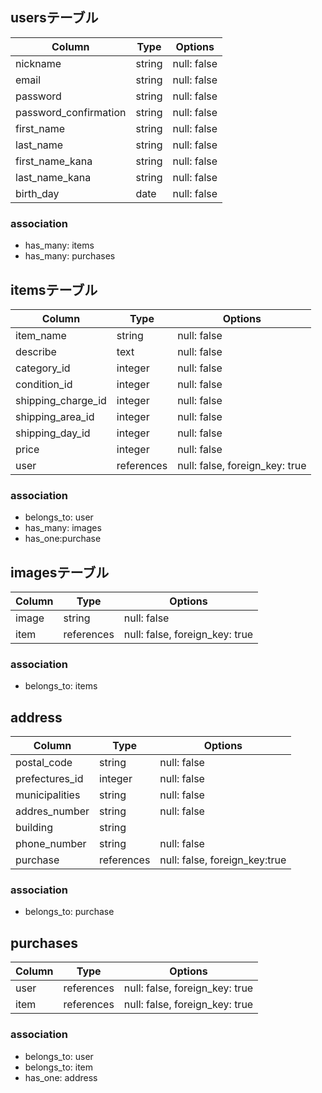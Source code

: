 
## usersテーブル

| Column                | Type    | Options     |
| --------------------- | ------- | ----------- |
| nickname              | string  | null: false |
| email                 | string  | null: false |
| password              | string  | null: false |
| password_confirmation | string  | null: false |
| first_name            | string  | null: false |
| last_name             | string  | null: false |
| first_name_kana       | string  | null: false |
| last_name_kana        | string  | null: false |
| birth_day             | date    | null: false |

### association
- has_many: items
- has_many: purchases


## itemsテーブル

| Column             | Type       | Options                        |
| ------------------ | ---------- | ------------------------------ |
| item_name          | string     | null: false                    |
| describe           | text       | null: false                    |
| category_id        | integer    | null: false                    |
| condition_id       | integer    | null: false                    |
| shipping_charge_id | integer    | null: false                    |
| shipping_area_id   | integer    | null: false                    |
| shipping_day_id    | integer    | null: false                    |
| price              | integer    | null: false                    |
| user               | references | null: false, foreign_key: true |

### association
- belongs_to: user
- has_many: images
- has_one:purchase


## imagesテーブル

| Column       | Type        | Options                        |
| -------------| ------------| ------------------------------ |
| image        | string      | null: false                    |
| item         | references  | null: false, foreign_key: true |

### association
- belongs_to: items


## address

| Column          | Type        | Options                        |
| --------------- | ----------- | ------------------------------ |
| postal_code     | string      | null: false                    |
| prefectures_id  | integer     | null: false                    |
| municipalities  | string      | null: false                    |
| addres_number   | string      | null: false                    |
| building        | string      |                                |
| phone_number    | string      | null: false                    |
| purchase        | references  | null: false, foreign_key:true  |

### association
- belongs_to: purchase


## purchases

| Column          | Type        | Options                        |
| --------------- | ----------- | ------------------------------ |
| user            | references  | null: false, foreign_key: true |
| item            | references  | null: false, foreign_key: true |

### association
- belongs_to: user
- belongs_to: item
- has_one: address